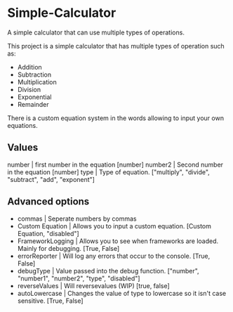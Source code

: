 # Simple-Calculator
A simple calculator that can use multiple types of operations.

This project is a simple calculator that has multiple types of operation such as:
  * Addition
  * Subtraction
  * Multiplication
  * Division
  * Exponential
  * Remainder
  
There is a custom equation system in the words allowing to input your own equations.

## Values
number | first number in the equation [number]
number2 | Second number in the equation [number]
type | Type of equation. ["multiply", "divide", "subtract", "add", "exponent"]

## Advanced options
* commas | Seperate numbers by commas
* Custom Equation | Allows you to input a custom equation. [Custom Equation, "disabled"]
* FrameworkLogging | Allows you to see when frameworks are loaded. Mainly for debugging. [True, False]
* errorReporter | Will log any errors that occur to the console. [True, False]
* debugType | Value passed into the debug function. ["number", "number1", "number2", "type", "disabled"]
* reverseValues | Will reversevalues (WIP) [true, false]
* autoLowercase | Changes the value of type to lowercase so it isn't case sensitive. [True, False]
